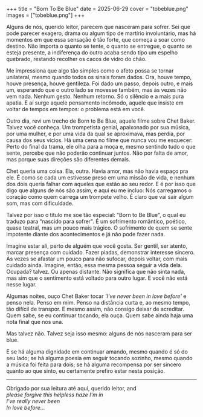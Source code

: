 +++
title = "Born To Be Blue"
date = 2025-06-29
cover = "tobeblue.png"
images = ["tobeblue.png"]
+++

Alguns de nós, querido leitor, parecem que nasceram para sofrer. Sei que pode parecer exagero, drama ou algum tipo de martírio involuntário, mas há momentos em que essa sensação é tão forte, que começa a soar como destino. Não importa o quanto se tente, o quanto se entregue, o quanto se esteja presente, a indiferença do outro acaba sendo tipo um espelho quebrado, restando recolher os cacos de vidro do chão.   

Me impressiona que algo tão simples como o afeto possa se tornar unilateral, mesmo quando todos os sinais foram dados. Ora, houve tempo, houve presença, houve gentileza. Foi dado um passo, depois outro, e mais um, esperando que o outro lado se movesse também, mas às vezes não vem nada. Nenhum gesto. Nenhum retorno. Só o silêncio e a mais pura apatia. E aí surge aquele pensamento incômodo, aquele que insiste em voltar de tempos em tempos: o problema está em você.   

Outro dia, revi um trecho de Born to Be Blue, aquele filme sobre Chet Baker. Talvez você conheça. Um trompetista genial, apaixonado por sua música, por uma mulher, e por uma vida da qual se aproximava, mas perdia, por causa dos seus vícios. Há uma cena no filme que nunca vou me esquecer: Perto do final da trama, ele olha para a moça e, mesmo sentindo tudo o que sente, percebe que não poderão continuar juntos. Não por falta de amor, mas porque suas direções são diferentes demais.

Chet queria uma coisa. Ela, outra. Havia amor, mas não havia espaço pra ele. É como se cada um estivesse preso em uma missão de vida, e nenhum dos dois queria falhar com aqueles que estão ao seu redor. E é por isso que digo que alguns de nós são assim, e aqui eu me incluo: Nós carregamos o coração como quem carrega um trompete velho. É claro que vai sair algum som, mas com dificuldade.

Talvez por isso o título me soe tão especial: "Born to Be Blue", o qual eu traduzo para “nascido para sofrer". É um sofrimento romântico, poético, quase teatral, mas um pouco mais trágico. O sofrimento de quem se sente impotente diante dos acontecimentos e já não pode fazer nada.

Imagine estar ali, perto de alguém que você gosta. Ser gentil, ser atento, marcar presença com cuidado. Fazer piadas, demonstrar interesse sincero. Às vezes se afastar um pouco para não sufocar, depois voltar, com mais cuidado ainda. Imagine, então, essa mesma pessoa seguir a vida dela. Ocupada? talvez. Ou apenas distante. Não significa que não sinta nada, mas sim que o sentimento está voltado para outro lugar. E você não está nesse lugar.

Algumas noites, ouço Chet Baker tocar _'I've never been in love before'_ e penso nela. Penso em mim. Penso na distância curta e, ao mesmo tempo, tão difícil de transpor. E mesmo assim, não consigo deixar de acreditar. Quem sabe, se eu continuar tocando, ela ouça. Quem sabe ainda haja uma nota final que nos una.

Mas talvez não. Talvez seja isso mesmo: alguns de nós nasceram para ser blue.

E se há alguma dignidade em continuar amando, mesmo quando é só do seu lado; se há alguma poesia em seguir tocando sozinho, mesmo quando a música foi feita para dois; se há alguma recompensa por ser sincero quanto ao que sinto, eu certamente prefiro estar nesta posição.

---

Obrigado por sua leitura até aqui, querido leitor, and   
_please forgive this helpless haze I'm in_   
_I've really never been_  
_In love before..._   